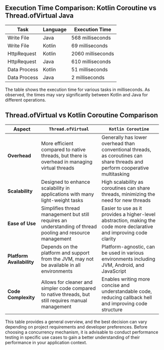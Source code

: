 ## Execution Time Comparison: Kotlin Coroutine vs Thread.ofVirtual Java

| Task           | Language | Execution Time |
|----------------|----------|----------------|
| Write File     | Java     | 568 milliseconds |
| Write File     | Kotlin   | 69 milliseconds  |
| HttpRequest    | Kotlin   | 2060 milliseconds |
| HttpRequest    | Java     | 610 milliseconds |
| Data Process   | Kotlin   | 51 milliseconds  |
| Data Process   | Java     | 2 milliseconds   |

The table shows the execution time for various tasks in milliseconds. As observed, the times may vary significantly between Kotlin and Java for different operations.

## Thread.ofVirtual vs Kotlin Coroutine Comparison

| Aspect                  | `Thread.ofVirtual`                                               | `Kotlin Coroutine`                                             |
|-------------------------|------------------------------------------------------------------|----------------------------------------------------------------|
| **Overhead**            | More efficient compared to native threads, but there is overhead in managing virtual threads | Generally has lower overhead than conventional threads, as coroutines can share threads and perform cooperative multitasking |
| **Scalability**         | Designed to enhance scalability in applications with many light-weight tasks | High scalability as coroutines can share threads, minimizing the need for new threads |
| **Ease of Use**         | Simplifies thread management but still requires an understanding of thread pooling and resource management | Easier to use as it provides a higher-level abstraction, making the code more declarative and improving code clarity |
| **Platform Availability**| Depends on the platform and support from the JVM, may not be available in all environments | Platform-agnostic, can be used in various environments including JVM, Android, and JavaScript |
| **Code Complexity**     | Allows for cleaner and simpler code compared to native threads, but still requires manual management | Enables writing more concise and understandable code, reducing callback hell and improving code structure |

This table provides a general overview, and the best decision can vary depending on project requirements and developer preferences. Before choosing a concurrency mechanism, it is advisable to conduct performance testing in specific use cases to gain a better understanding of their performance in your application context.
